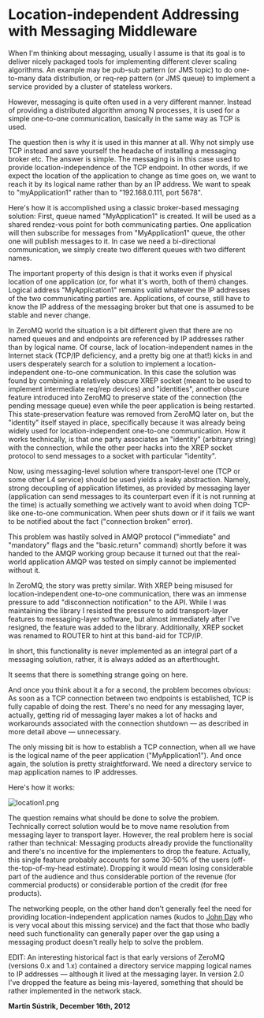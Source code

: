 # Location-independent Addressing with Messaging Middleware



When I'm thinking about messaging, usually I assume is that its goal is to deliver nicely packaged tools for implementing different clever scaling algorithms. An example may be pub-sub pattern (or JMS topic) to do one-to-many data distribution, or req-rep pattern (or JMS queue) to implement a service provided by a cluster of stateless workers.

However, messaging is quite often used in a very different manner. Instead of providing a distributed algorithm among N processes, it is used for a simple one-to-one communication, basically in the same way as TCP is used.

The question then is why it is used in this manner at all. Why not simply use TCP instead and save yourself the headache of installing a messaging broker etc. The answer is simple. The messaging is in this case used to provide location-independence of the TCP endpoint. In other words, if we expect the location of the application to change as time goes on, we want to reach it by its logical name rather than by an IP address. We want to speak to "myApplication1" rather than to "192.168.0.111, port 5678".

Here's how it is accomplished using a classic broker-based messaging solution: First, queue named "MyApplication1" is created. It will be used as a shared rendez-vous point for both communicating parties. One application will then subscribe for messages from "MyApplication1" queue, the other one will publish messages to it. In case we need a bi-directional communication, we simply create two different queues with two different names.

The important property of this design is that it works even if physical location of one application (or, for what it's worth, both of them) changes. Logical address "MyApplication1" remains valid whatever the IP addresses of the two communicating parties are. Applications, of course, still have to know the IP address of the messaging broker but that one is assumed to be stable and never change.

In ZeroMQ world the situation is a bit different given that there are no named queues and and endpoints are referenced by IP addresses rather than by logical name. Of course, lack of location-independent names in the Internet stack (TCP/IP deficiency, and a pretty big one at that!) kicks in and users desperately search for a solution to implement a location-independent one-to-one communication. In this case the solution was found by combining a relatively obscure XREP socket (meant to be used to implement intermediate req/rep devices) and "identities", another obscure feature introduced into ZeroMQ to preserve state of the connection (the pending message queue) even while the peer application is being restarted. This state-preservation feature was removed from ZeroMQ later on, but the "identity" itself stayed in place, specifically because it was already being widely used for location-independent one-to-one communication. How it works technically, is that one party associates an "identity" (arbitrary string) with the connection, while the other peer hacks into the XREP socket protocol to send messages to a socket with particular "identity".

Now, using messaging-level solution where transport-level one (TCP or some other L4 service) should be used yields a leaky abstraction. Namely, strong decoupling of application lifetimes, as provided by messaging layer (application can send messages to its counterpart even if it is not running at the time) is actually something we actively want to avoid when doing TCP-like one-to-one communication. When peer shuts down or if it fails we want to be notified about the fact ("connection broken" error).

This problem was hastily solved in AMQP protocol ("immediate" and "mandatory" flags and the "basic.return" command) shortly before it was handed to the AMQP working group because it turned out that the real-world application AMQP was tested on simply cannot be implemented without it.

In ZeroMQ, the story was pretty similar. With XREP being misused for location-independent one-to-one communication, there was an immense pressure to add "disconnection notification" to the API. While I was maintaining the library I resisted the pressure to add transport-layer features to messaging-layer software, but almost immediately after I've resigned, the feature was added to the library. Additionally, XREP socket was renamed to ROUTER to hint at this band-aid for TCP/IP.

In short, this functionality is never implemented as an integral part of a messaging solution, rather, it is always added as an afterthought.

It seems that there is something strange going on here.

And once you think about it a for a second, the problem becomes obvious: As soon as a TCP connection between two endpoints is established, TCP is fully capable of doing the rest. There's no need for any messaging layer, actually, getting rid of messaging layer makes a lot of hacks and workarounds associated with the connection shutdown — as described in more detail above — unnecessary.

The only missing bit is how to establish a TCP connection, when all we have is the logical name of the peer application ("MyApplication1"). And once again, the solution is pretty straightforward. We need a directory service to map application names to IP addresses.

Here's how it works:

![location1.png](http://250bpm.wdfiles.com/local--files/blog:13/location1.png)

The question remains what should be done to solve the problem. Technically correct solution would be to move name resolution from messaging layer to transport layer. However, the real problem here is social rather than technical: Messaging products already provide the functionality and there's no incentive for the implementers to drop the feature. Actually, this single feature probably accounts for some 30-50% of the users (off-the-top-of-my-head estimate). Dropping it would mean losing considerable part of the audience and thus considerable portion of the revenue (for commercial products) or considerable portion of the credit (for free products).

The networking people, on the other hand don't generally feel the need for providing location-independent application names (kudos to [John Day](http://www.amazon.com/Patterns-Network-Architecture-Fundamentals-paperback/dp/0137063385/ref=sr_1_2?ie=UTF8&qid=1355688240&sr=8-2&keywords=john+day) who is very vocal about this missing service) and the fact that those who badly need such functionality can generally paper over the gap using a messaging product doesn't really help to solve the problem.

EDIT: An interesting historical fact is that early versions of ZeroMQ (versions 0.x and 1.x) contained a directory service mapping logical names to IP addresses — although it lived at the messaging layer. In version 2.0 I've dropped the feature as being mis-layered, something that should be rather implemented in the network stack.

**Martin Sústrik, December 16th, 2012**
